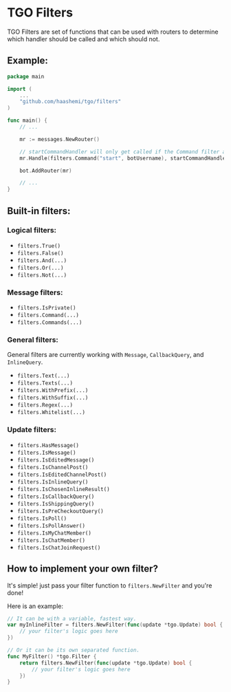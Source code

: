 # TGO Filters

TGO Filters are set of functions that can be used with routers to determine which handler should be called and which should not.

## Example:

```go
package main

import (
    ...
    "github.com/haashemi/tgo/filters"
)

func main() {
    // ...

    mr := messages.NewRouter()

    // startCommandHandler will only get called if the Command filter approves it.
    mr.Handle(filters.Command("start", botUsername), startCommandHandler)

    bot.AddRouter(mr)

    // ...
}
```

## Built-in filters:

### Logical filters:

- `filters.True()`
- `filters.False()`
- `filters.And(...)`
- `filters.Or(...)`
- `filters.Not(...)`

### Message filters:

- `filters.IsPrivate()`
- `filters.Command(...)`
- `filters.Commands(...)`

### General filters:

General filters are currently working with `Message`, `CallbackQuery`, and `InlineQuery`.

- `filters.Text(...)`
- `filters.Texts(...)`
- `filters.WithPrefix(...)`
- `filters.WithSuffix(...)`
- `filters.Regex(...)`
- `filters.Whitelist(...)`

### Update filters:

- `filters.HasMessage()`
- `filters.IsMessage()`
- `filters.IsEditedMessage()`
- `filters.IsChannelPost()`
- `filters.IsEditedChannelPost()`
- `filters.IsInlineQuery()`
- `filters.IsChosenInlineResult()`
- `filters.IsCallbackQuery()`
- `filters.IsShippingQuery()`
- `filters.IsPreCheckoutQuery()`
- `filters.IsPoll()`
- `filters.IsPollAnswer()`
- `filters.IsMyChatMember()`
- `filters.IsChatMember()`
- `filters.IsChatJoinRequest()`

## How to implement your own filter?

It's simple! just pass your filter function to `filters.NewFilter` and you're done!

Here is an example:

```go
// It can be with a variable, fastest way.
var myInlineFilter = filters.NewFilter(func(update *tgo.Update) bool {
    // your filter's logic goes here
})

// Or it can be its own separated function.
func MyFilter() *tgo.Filter {
    return filters.NewFilter(func(update *tgo.Update) bool {
        // your filter's logic goes here
    })
}
```
